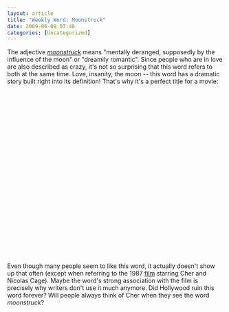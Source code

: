 ```yaml
---
layout: article
title: "Weekly Word: Moonstruck"
date: 2009-06-09 07:48
categories: [Uncategorized]
---
```

The adjective <em><a href="http://dictionary.reference.com/browse/moonstruck">moonstruck</a></em> means "mentally deranged, supposedly by the influence of the moon" or "dreamily romantic". Since people who are in love are also described as crazy, it's not so surprising that this word refers to both at the same time. Love, insanity, the moon -- this word has a dramatic story built right into its definition! That's why it's a perfect title for a movie:

<div class="figure"><object width="480" height="385"><param name="movie" value="http://www.youtube-nocookie.com/v/zIcIyLr92YM&hl=en&fs=1&rel=0"></param><param name="allowFullScreen" value="true"></param><param name="allowscriptaccess" value="always"></param><embed src="http://www.youtube-nocookie.com/v/zIcIyLr92YM&hl=en&fs=1&rel=0" type="application/x-shockwave-flash" allowscriptaccess="always" allowfullscreen="true" width="480" height="385"></embed></object></div>

Even though many people seem to like this word, it actually doesn't show up that often (except when referring to the 1987 <a href="http://www.imdb.com/title/tt0093565/" title="Moonstruck on IMDB">film</a> starring Cher and Nicolas Cage). Maybe the word's strong association with the film is precisely why writers don't use it much anymore. Did Hollywood ruin this word forever? Will people always think of Cher when they see the word <em>moonstruck</em>?
